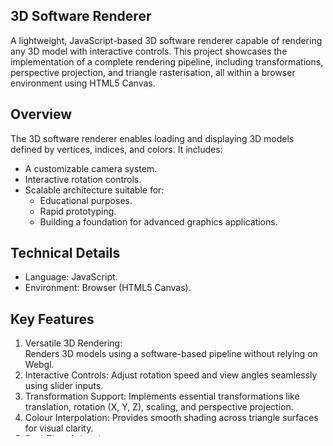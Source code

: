 ## 3D Software Renderer

A lightweight, JavaScript-based 3D software renderer capable of rendering any 3D model with interactive controls. This project showcases the implementation of a complete rendering pipeline, including transformations, perspective projection, and triangle rasterisation, all within a browser environment using HTML5 Canvas.


## Overview

The 3D software renderer enables loading and displaying 3D models defined by vertices, indices, and colors. It includes:
- A customizable camera system.
- Interactive rotation controls.
- Scalable architecture suitable for:
  - Educational purposes.
  - Rapid prototyping.
  - Building a foundation for advanced graphics applications.


## Technical Details
- Language: JavaScript.
- Environment: Browser (HTML5 Canvas).
  


## Key Features
1. Versatile 3D Rendering:  
   Renders 3D models using a software-based pipeline without relying on Webgl.
2. Interactive Controls:
   Adjust rotation speed and view angles seamlessly using slider inputs.
3. Transformation Support: 
   Implements essential transformations like translation, rotation (X, Y, Z), scaling, and perspective projection.
4. Colour Interpolation: 
   Provides smooth shading across triangle surfaces for visual clarity.
5. Real-Time Animation:  
   Continuous rendering is enabled via `requestAnimationFrame` for fluid animations.
6. Reset Functionality:
   Allows users to return to the initial state with a simple button click.


Setup
Prerequisites:
- Git: Ensure Git is installed for version control and managing repositories.
- Modern Browser: Use browsers like Chrome, Firefox, or Edge for running the HTML5 Canvas environment.
